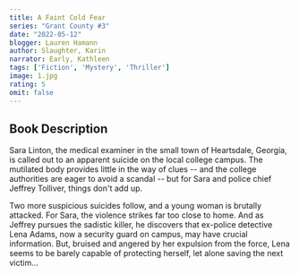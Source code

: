 ```yaml
---
title: A Faint Cold Fear
series: "Grant County #3"
date: "2022-05-12"
blogger: Lauren Hamann
author: Slaughter, Karin
narrator: Early, Kathleen
tags: ['Fiction', 'Mystery', 'Thriller']
image: 1.jpg
rating: 5
omit: false
---
```



## Book Description

Sara Linton, the medical examiner in the small town of Heartsdale, Georgia, is called out to an apparent suicide on the local college campus. The mutilated body provides little in the way of clues -- and the college authorities are eager to avoid a scandal -- but for Sara and police chief Jeffrey Tolliver, things don't add up.

Two more suspicious suicides follow, and a young woman is brutally attacked. For Sara, the violence strikes far too close to home. And as Jeffrey pursues the sadistic killer, he discovers that ex-police detective Lena Adams, now a security guard on campus, may have crucial information. But, bruised and angered by her expulsion from the force, Lena seems to be barely capable of protecting herself, let alone saving the next victim...